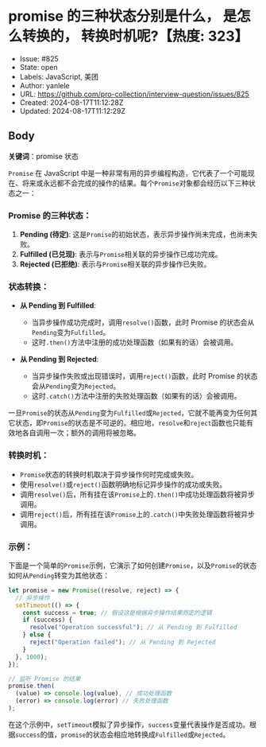 # promise 的三种状态分别是什么， 是怎么转换的， 转换时机呢?【热度: 323】

- Issue: #825
- State: open
- Labels: JavaScript, 美团
- Author: yanlele
- URL: https://github.com/pro-collection/interview-question/issues/825
- Created: 2024-08-17T11:12:28Z
- Updated: 2024-08-17T11:12:29Z

## Body

**关键词**：promise 状态

`Promise` 在 JavaScript 中是一种非常有用的异步编程构造，它代表了一个可能现在、将来或永远都不会完成的操作的结果。每个`Promise`对象都会经历以下三种状态之一：

### Promise 的三种状态：

1. **Pending (待定)**: 这是`Promise`的初始状态，表示异步操作尚未完成，也尚未失败。
2. **Fulfilled (已兑现)**: 表示与`Promise`相关联的异步操作已成功完成。
3. **Rejected (已拒绝)**: 表示与`Promise`相关联的异步操作已失败。

### 状态转换：

- **从 Pending 到 Fulfilled**:

  - 当异步操作成功完成时，调用`resolve()`函数，此时 Promise 的状态会从`Pending`变为`Fulfilled`。
  - 这时`.then()`方法中注册的成功处理函数（如果有的话）会被调用。

- **从 Pending 到 Rejected**:
  - 当异步操作失败或出现错误时，调用`reject()`函数，此时 Promise 的状态会从`Pending`变为`Rejected`。
  - 这时`.catch()`方法中注册的失败处理函数（如果有的话）会被调用。

一旦`Promise`的状态从`Pending`变为`Fulfilled`或`Rejected`，它就不能再变为任何其它状态，即`Promise`的状态是不可逆的。相应地，`resolve`和`reject`函数也只能有效地各自调用一次；额外的调用将被忽略。

### 转换时机：

- `Promise`状态的转换时机取决于异步操作何时完成或失败。
- 使用`resolve()`或`reject()`函数明确地标记异步操作的成功或失败。
- 调用`resolve()`后，所有挂在该`Promise`上的`.then()`中成功处理函数将被异步调用。
- 调用`reject()`后，所有挂在该`Promise`上的`.catch()`中失败处理函数将被异步调用。

### 示例：

下面是一个简单的`Promise`示例，它演示了如何创建`Promise`，以及`Promise`的状态如何从`Pending`转变为其他状态：

```javascript
let promise = new Promise((resolve, reject) => {
  // 异步操作
  setTimeout(() => {
    const success = true; // 假设这是根据异步操作结果而定的逻辑
    if (success) {
      resolve("Operation successful"); // 从 Pending 到 Fulfilled
    } else {
      reject("Operation failed"); // 从 Pending 到 Rejected
    }
  }, 1000);
});

// 监听 Promise 的结果
promise.then(
  (value) => console.log(value), // 成功处理函数
  (error) => console.log(error) // 失败处理函数
);
```

在这个示例中，`setTimeout`模拟了异步操作，`success`变量代表操作是否成功。根据`success`的值，`promise`的状态会相应地转换成`Fulfilled`或`Rejected`。

